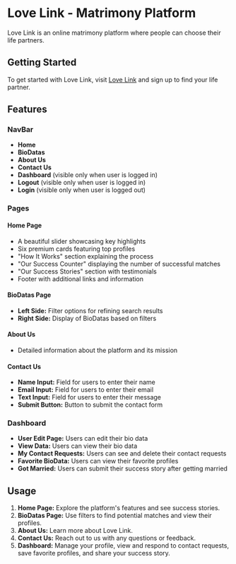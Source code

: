 # Love Link - Matrimony Platform

Love Link is an online matrimony platform where people can choose their life partners. 

## Getting Started

To get started with Love Link, visit [Love Link](your-website-url) and sign up to find your life partner.


## Features

### NavBar
- **Home**
- **BioDatas**
- **About Us**
- **Contact Us**
- **Dashboard** (visible only when user is logged in)
- **Logout** (visible only when user is logged in)
- **Login** (visible only when user is logged out)

### Pages

#### Home Page
- A beautiful slider showcasing key highlights
- Six premium cards featuring top profiles
- "How It Works" section explaining the process
- "Our Success Counter" displaying the number of successful matches
- "Our Success Stories" section with testimonials
- Footer with additional links and information

#### BioDatas Page
- **Left Side:** Filter options for refining search results
- **Right Side:** Display of BioDatas based on filters

#### About Us
- Detailed information about the platform and its mission

#### Contact Us
- **Name Input:** Field for users to enter their name
- **Email Input:** Field for users to enter their email
- **Text Input:** Field for users to enter their message
- **Submit Button:** Button to submit the contact form

### Dashboard
- **User Edit Page:** Users can edit their bio data
- **View Data:** Users can view their bio data
- **My Contact Requests:** Users can see and delete their contact requests
- **Favorite BioData:** Users can view their favorite profiles
- **Got Married:** Users can submit their success story after getting married

## Usage

1. **Home Page:** Explore the platform's features and see success stories.
2. **BioDatas Page:** Use filters to find potential matches and view their profiles.
3. **About Us:** Learn more about Love Link.
4. **Contact Us:** Reach out to us with any questions or feedback.
5. **Dashboard:** Manage your profile, view and respond to contact requests, save favorite profiles, and share your success story.

